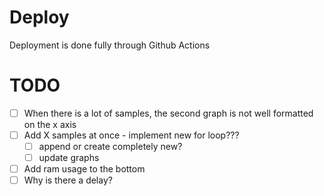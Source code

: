 # Deploy

Deployment is done fully through Github Actions

# TODO

- [ ] When there is a lot of samples, the second graph is not well formatted
on the x axis
- [ ] Add X samples at once - implement new for loop???
	- [ ] append or create completely new?
	- [ ] update graphs
- [ ] Add ram usage to the bottom
- [ ] Why is there a delay?
